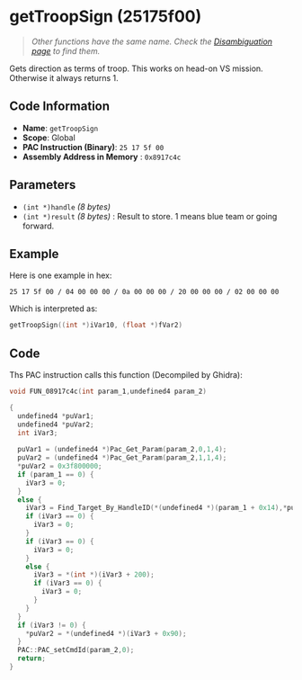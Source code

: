 # getTroopSign (25175f00)

> *Other functions have the same name. Check the [Disambiguation page](./getTroopSign.md) to find them.*

Gets direction as terms of troop. This works on head-on VS mission. Otherwise it always returns 1.

## Code Information

- **Name**: `getTroopSign`
- **Scope**: Global
- **PAC Instruction (Binary)**: `25 17 5f 00`
- **Assembly Address in Memory** : `0x8917c4c`

## Parameters

- `(int *)handle` *(8 bytes)*
- `(int *)result` *(8 bytes)* : Result to store. 1 means blue team or going forward.

## Example

Here is one example in hex:

```25 17 5f 00 / 04 00 00 00 / 0a 00 00 00 / 20 00 00 00 / 02 00 00 00```

Which is interpreted as:

```c
getTroopSign((int *)iVar10, (float *)fVar2)
```

## Code

Ths PAC instruction calls this function (Decompiled by Ghidra):

```c
void FUN_08917c4c(int param_1,undefined4 param_2)

{
  undefined4 *puVar1;
  undefined4 *puVar2;
  int iVar3;
  
  puVar1 = (undefined4 *)Pac_Get_Param(param_2,0,1,4);
  puVar2 = (undefined4 *)Pac_Get_Param(param_2,1,1,4);
  *puVar2 = 0x3f800000;
  if (param_1 == 0) {
    iVar3 = 0;
  }
  else {
    iVar3 = Find_Target_By_HandleID(*(undefined4 *)(param_1 + 0x14),*puVar1,1);
    if (iVar3 == 0) {
      iVar3 = 0;
    }
    if (iVar3 == 0) {
      iVar3 = 0;
    }
    else {
      iVar3 = *(int *)(iVar3 + 200);
      if (iVar3 == 0) {
        iVar3 = 0;
      }
    }
  }
  if (iVar3 != 0) {
    *puVar2 = *(undefined4 *)(iVar3 + 0x90);
  }
  PAC::PAC_setCmdId(param_2,0);
  return;
}
```

